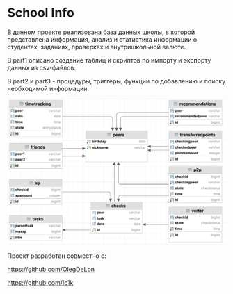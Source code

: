 # School Info

В данном проекте реализована база данных школы, в которой представлена информация, анализ и статистика информации о студентах, заданиях, проверках и внутришкольной валюте.

В part1 описано создание таблиц и скриптов по импорту и экспорту данных из csv-файлов.

В part2 и part3 - процедуры, триггеры, функции по добавлению и поиску необходимой информации.

![](materials/info.png)

Проект разработан совместно с:

https://github.com/OlegDeLon

https://github.com/Ic1k
